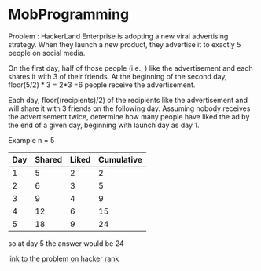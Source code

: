 # MobProgramming

Problem :
HackerLand Enterprise is adopting a new viral advertising strategy. When they launch a new product, they advertise it to exactly 5  people on social media.

On the first day, half of those  people (i.e., ) like the advertisement and each shares it with  3 of their friends. At the beginning of the second day, floor(5/2) * 3 = 2*3 =6 people receive the advertisement.

Each day, floor((recipients)/2) of the recipients like the advertisement and will share it with 3 friends on the following day. Assuming nobody receives the advertisement twice, determine how many people have liked the ad by the end of a given day, beginning with launch day as day 1.

Example
n = 5

| Day| Shared | Liked | Cumulative|
|----|--------|-------|-----------|
| 1  |    5   |  2    |   2       |
| 2  |    6   |  3    |   5        
| 3  |    9   |  4    |   9
| 4  |   12   |  6    |  15
| 5  |   18   |  9    |  24

so at day 5 the answer would be 24

[link to the problem on hacker rank](https://www.hackerrank.com/challenges/strange-advertising/problem?isFullScreen=true)
